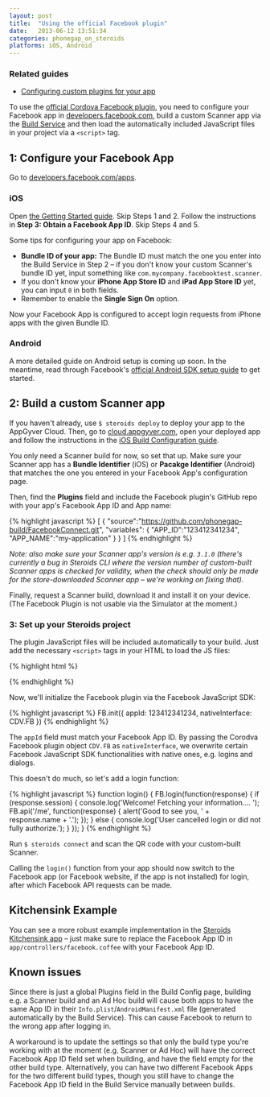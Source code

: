 ```yaml
---
layout: post
title:  "Using the official Facebook plugin"
date:   2013-06-12 13:51:34
categories: phonegap_on_steroids
platforms: iOS, Android
---
```


### Related guides
* [Configuring custom plugins for your app][custom-plugin-config]

To use the [official Cordova Facebook plugin](https://github.com/phonegap-build/FacebookConnect), you need to configure your Facebook app in [developers.facebook.com](https://developers.facebook.com), build a custom Scanner app via the [Build Service](http://cloud.appgyver.com) and then load the automatically included JavaScript files in your project via a `<script>` tag.

## 1: Configure your Facebook App

Go to [developers.facebook.com/apps](https://developers.facebook.com/apps/).

### iOS

Open [the Getting Started guide](https://developers.facebook.com/docs/ios/getting-started/). Skip Steps 1 and 2. Follow the instructions in **Step 3: Obtain a Facebook App ID**. Skip Steps 4 and 5.

Some tips for configuring your app on Facebook:

* **Bundle ID of your app:** The Bundle ID must match the one you enter into the Build Service in Step 2 – if you don't know your custom Scanner's bundle ID yet, input something like `com.mycompany.facebooktest.scanner`.
* If you don't know your **iPhone App Store ID** and **iPad App Store ID** yet, you can input `0` in both fields.
* Remember to enable the **Single Sign On** option.

Now your Facebook App is configured to accept login requests from iPhone apps with the given Bundle ID.

### Android

A more detailed guide on Android setup is coming up soon. In the meantime, read through Facebook's [official Android SDK setup guide](https://developers.facebook.com/docs/android/getting-started/) to get started.

## 2: Build a custom Scanner app

If you haven't already, use `$ steroids deploy` to deploy your app to the AppGyver Cloud. Then, go to [cloud.appgyver.com](http://cloud.appgyver.com), open your deployed app and follow the instructions in the [iOS Build Configuration guide][ios-build-config].

You only need a Scanner build for now, so set that up. Make sure your Scanner app has a **Bundle Identifier** (iOS) or **Pacakge Identifier** (Android) that matches the one you entered in your Facebook App's configuration page.

Then, find the **Plugins** field and include the Facebook plugin's GitHub repo with your app's Facebook App ID and App name:

{% highlight javascript %}
[
  {
    "source":"https://github.com/phonegap-build/FacebookConnect.git",
    "variables": {
      "APP_ID":"123412341234",
      "APP_NAME":"my-application"
    }
  }
]
{% endhighlight %}

*Note: also make sure your Scanner app's version is e.g. `3.1.0` (there's currently a bug in Steroids CLI where the version number of custom-built Scanner apps is checked for validity, when the check should only be made for the store-downloaded Scanner app – we're working on fixing that).*

Finally, request a Scanner build, download it and install it on your device. (The Facebook Plugin is not usable via the Simulator at the moment.)

### 3: Set up your Steroids project

The plugin JavaScript files will be included automatically to your build. Just add the necessary `<script>` tags in your HTML to load the JS files:

{% highlight html %}
<script src="http://localhost/cdv-plugin-fb-connect.js"></script>
<script src="http://localhost/facebook-js-sdk.js"></script>
{% endhighlight %}

Now, we'll initialize the Facebook plugin via the Facebook JavaScript SDK:

{% highlight javascript %}
FB.init({
  appId: 123412341234,
  nativeInterface: CDV.FB
})
{% endhighlight %}

The `appId` field must match your Facebook App ID. By passing the Corodva Facebook plugin object `CDV.FB` as `nativeInterface`, we overwrite certain Facebook JavaScript SDK functionalities with native ones, e.g. logins and dialogs.

This doesn't do much, so let's add a login function:

{% highlight javascript %}
function login() {
  FB.login(function(response) {
    if (response.session) {
      console.log('Welcome!  Fetching your information.... ');
      FB.api('/me', function(response) {
        alert('Good to see you, ' + response.name + '.');
      });
    } else {
      console.log('User cancelled login or did not fully authorize.');
    }
  });
}
{% endhighlight %}

Run `$ steroids connect` and scan the QR code with your custom-built Scanner.

Calling the `login()` function from your app should now switch to the Facebook app (or Facebook website, if the app is not installed) for login, after which Facebook API requests can be made.

## Kitchensink Example

You can see a more robust example implementation in the [Steroids Kitchensink app][kitchensink] – just make sure to replace the Facebook App ID in `app/controllers/facebook.coffee` with your Facebook App ID.

## Known issues

Since there is just a global Plugins field in the Build Config page, building e.g. a Scanner build and an Ad Hoc build will cause both apps to have the same App ID in their `Info.plist`/`AndroidManifest.xml` file (generated automatically by the Build Service). This can cause Facebook to return to the wrong app after logging in.

A workaround is to update the settings so that only the build type you're working with at the moment (e.g. Scanner or Ad Hoc) will have the correct Facebook App ID field set when building, and have the field empty for the other build type. Alternatively, you can have two different Facebook Apps for the two different build types, though you still have to change the Facebook App ID field in the Build Service manually between builds.

[custom-plugin-config]: /steroids/guides/cloud_services/plugin-config/
[plugman]: https://github.com/apache/cordova-plugman
[ios-build-config]: /steroids/guides/cloud_services/ios-build-config/
[kitchensink]: https://github.com/appgyver/kitchensink/
